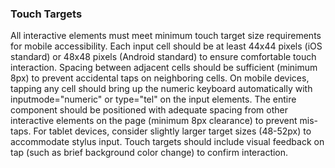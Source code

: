 ### Touch Targets

All interactive elements must meet minimum touch target size requirements for mobile accessibility. Each input cell should be at least 44x44 pixels (iOS standard) or 48x48 pixels (Android standard) to ensure comfortable touch interaction. Spacing between adjacent cells should be sufficient (minimum 8px) to prevent accidental taps on neighboring cells. On mobile devices, tapping any cell should bring up the numeric keyboard automatically with inputmode="numeric" or type="tel" on the input elements. The entire component should be positioned with adequate spacing from other interactive elements on the page (minimum 8px clearance) to prevent mis-taps. For tablet devices, consider slightly larger target sizes (48-52px) to accommodate stylus input. Touch targets should include visual feedback on tap (such as brief background color change) to confirm interaction.